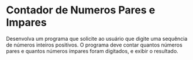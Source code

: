 # Contador de Numeros Pares e Impares
Desenvolva um programa que solicite ao usuário que digite uma sequência de números inteiros positivos. O programa deve contar quantos números pares e quantos números ímpares foram digitados, e exibir o resultado.
